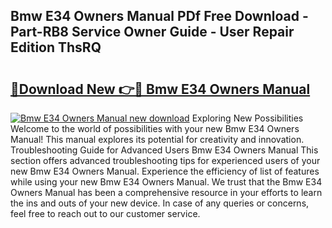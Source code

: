 ## Bmw E34 Owners Manual PDf Free Download - Part-RB8 Service Owner Guide - User Repair Edition ThsRQ

# <h2><a href="http://bc45251.oget.top/?id=Bmw+E34+Owners+Manual">🔗Download New 👉🔴 Bmw E34 Owners Manual</a></h2>

[![Bmw E34 Owners Manual new download](https://i.imgur.com/5g1atiW.png)](http://bc45251.oget.top/?id=Bmw+E34+Owners+Manual)
Exploring New Possibilities Welcome to the world of possibilities with your new Bmw E34 Owners Manual! This manual explores its potential for creativity and innovation. Troubleshooting Guide for Advanced Users Bmw E34 Owners Manual This section offers advanced troubleshooting tips for experienced users of your new Bmw E34 Owners Manual. Experience the efficiency of list of features while using your new Bmw E34 Owners Manual. We trust that the Bmw E34 Owners Manual has been a comprehensive resource in your efforts to learn the ins and outs of your new device. In case of any queries or concerns, feel free to reach out to our customer service.
